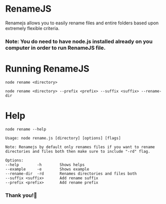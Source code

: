 # **RenameJS**

Renamejs allows you to easily rename files and entire folders based upon extremely flexible criteria.

### **Note**: You do need to have node.js installed already on you computer in order to run RenameJS file.

# Running RenameJS

`node rename <directory>`

`node rename <directory> --prefix <prefix> --suffix <suffix> --rename-dir`

# Help

`node rename --help`

```
Usage: node rename.js [directory] [options] [flags]

Note: Renamejs by default only renames files if you want to rename
directories and files both then make sure to include "-rd" flag.

Options:
--help        -h        Shows helps
--example     -e        Shows example
--rename-dir  -rd       Renames directories and files both
--suffix <suffix>       Add rename suffix
--prefix <prefix>       Add rename prefix
```

### **Thank you!💙**
